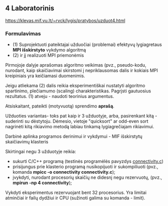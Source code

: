 ## 4 Laboratorinis
https://klevas.mif.vu.lt/~rvck/lygis/pratybos/uzduot4.html

### Formulavimas

* (1) Suprojektuoti pateiktajai užduočiai (problemai) efektyvų lygiagretaus **MPI išskirstyto** vykdymo algoritmą
* (2) ir jį realizuoti MPI priemonėmis

Pirmojoje dalyje aprašomas algoritmo veikimas (pvz., pseudo-kodu, nurodant, kaip skaičiavimai skirstomi į nepriklausomas dalis ir kokiais MPI kreipiniais yra keičiamasi duomenimis.

Jeigu atliekama (2) dalis reikia eksperimentiškai nustatyti algoritmo spartinimo, plečiamumo (scaling) charakteristikas. Pagrįsti gautuosius rezultatus. (1) atveju - naudoti teorinius argumentus.

Atsiskaitant, pateikti (motyvuotą) sprendimo **aprašą**.

Užduoties variantas- toks pat kaip ir 3 užduotyje, arba, pasirenkant kitą - suderinti su dėstytoju. Dėmesio, vietoje "quicksort" ar odd-even sort nagrinėti kitą rikiavimo metodą labiau tinkamą lygiagrečiajam rikiavimui.

Darbinė aplinka programos derinimui ir vykdymui - MIF išskirstytų skaičiavimų klasteris

Skirtingai negu 3 užduotyje reikia:
* sukurti C/C++ programą (testinės programėlės pavyzdys [connectivity.c](./connectivity.c))
* prisijungus prie klasterio programą nusikopijuoti ir sukompiliuoti (pvz., komanda **mpicc -o connectivity connectivity.c**);
* įvykdyti, nurodant procesorių skaičių ne didesnį negu rezervuotų, (pvz., **mpirun -np 4 connectivity**);

Vykdyti eksperimentus rezervuojant bent 32 procesorius. Yra limitai atminčiai ir failų dydžiui ir CPU (sužinoti galima su komanda - limit).
